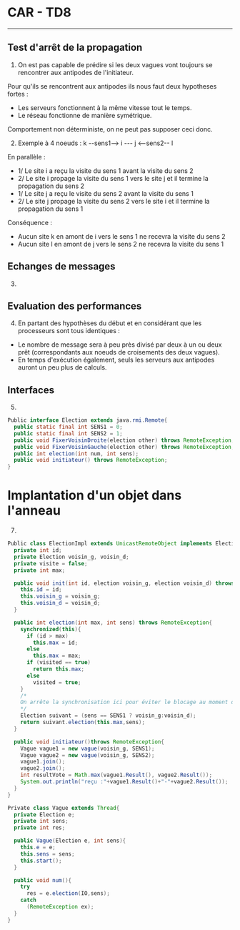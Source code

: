 # CAR - TD8
---

## Test d'arrêt de la propagation

1) On est pas capable de prédire si les deux vagues vont toujours se rencontrer aux antipodes de l'initiateur.

Pour qu'ils se rencontrent aux antipodes ils nous faut deux hypotheses fortes :
- Les serveurs fonctionnent à la même vitesse tout le temps.
- Le réseau fonctionne de manière symétrique.

Comportement non déterministe, on ne peut pas supposer ceci donc.

2) Exemple à 4 noeuds : k --sens1--> i --- j <--sens2-- l

En parallèle :
- 1/ Le site i a reçu la visite du sens 1 avant la visite du sens 2
- 2/ Le site i propage la visite du sens 1 vers le site j et il termine la propagation du sens 2
- 1/ Le site j a reçu le visite du sens  2 avant la visite du sens 1
- 2/ Le site j propage la visite du sens 2 vers le site i et il termine la propagation du sens 1

Conséquence :
- Aucun site k en amont de i vers le sens 1 ne recevra la visite du sens 2
- Aucun site l en amont de j vers le sens 2 ne recevra la visite du sens 1

## Echanges de messages

3) 

## Evaluation des performances

4) En partant des hypothèses du début et en considérant que les processeurs sont tous identiques :
- Le nombre de message sera à peu près divisé par deux à un ou deux prêt (correspondants aux noeuds de croisements des deux vagues).
- En temps d'exécution également, seuls les serveurs aux antipodes auront un peu plus de calculs.

## Interfaces 

5) 
```java
Public interface Election extends java.rmi.Remote{
  public static final int SENS1 = 0;
  public static final int SENS2 = 1;
  public void FixerVoisinDroite(election other) throws RemoteException;
  public void FixerVoisinGauche(election other) throws RemoteException;
  public int election(int num, int sens);
  public void initiateur() throws RemoteException;
}
```

# Implantation d'un objet dans l'anneau

7)
```java
Public class ElectionImpl extends UnicastRemoteObject implements Election{
  private int id;
  private Election voisin_g, voisin_d;
  private visite = false;
  private int max;

  public void init(int id, election voisin_g, election voisin_d) throws RemoteException{
    this.id = id;
    this.voisin_g = voisin_g;
    this.voisin_d = voisin_d;
  }

  public int election(int max, int sens) throws RemoteException{
    synchronized(this){
      if (id > max)
        this.max = id;
      else
        this.max = max;
      if (visited == true)
        return this.max;
      else
        visited = true;
    }
    /*
    On arrête la synchronisation ici pour éviter le blocage au moment du croisement des deux vagues aux antipodes.
    */
    Election suivant = (sens == SENS1 ? voisin_g:voisin_d);
    return suivant.election(this.max,sens);
  }

  public void initiateur()throws RemoteException{
    Vague vague1 = new vague(voisin_g, SENS1);
    Vague vague2 = new vague(voisin_g, SENS2);
    vague1.join();
    vague2.join();
    int resultVote = Math.max(vague1.Result(), vague2.Result());
    System.out.println("reçu :"+vague1.Result()+"-"+vague2.Result());
  }
}
```

```java
Private class Vague extends Thread{
  private Election e;
  private int sens;
  private int res;

  public Vague(Election e, int sens){
    this.e = e;
    this.sens = sens;
    this.start();
  }

  public void num(){
    try
      res = e.election(IO,sens);
    catch 
      (RemoteException ex);
  }
}
```